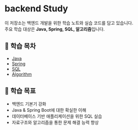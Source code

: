 # backend Study

이 저장소는 백엔드 개발을 위한 학습 노트와 실습 코드를 담고 있습니다.  
주요 학습 대상은 **Java, Spring, SQL, 알고리즘**입니다.

## 📂 학습 목차
- [Java](./java) 
- [Spring](./spring) 
- [SQL](./sql) 
- [Algorithm](./algorithm) 

## 🎯 학습 목표
- 백엔드 기본기 강화
- Java & Spring Boot에 대한 확실한 이해
- 데이터베이스 기반 애플리케이션을 위한 SQL 실습
- 자료구조와 알고리즘을 통한 문제 해결 능력 향상
